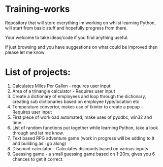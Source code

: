 # Training-works
Repository that will store everything im working on whilst learning Python, will start from basic stuff and hopefully progress from there.

Your welcome to take ideas/code if you find anything useful.

If just browsing and you have suggestions on what could be improved then please let me know

# List of projects:
1. Calculates Miles Per Gallon - requires user input
2. Area of a trinangle calculator - Requires user input
3. Create a dictionary of employees and loop through the dictionary, creating sub dictionaries based on employee type/location etc
3. Temperature convertor, makes use of tkinter to create a popup - Requires user input
4. First piece of workload automated, make uses of pyodbc, win32 and time.
5. List of random functions put together while learning Python, take a look through and let me know.
6. Text based RPG adventure game (work in progress will be adding to it and building as i go along)
7. Discount calculator - Calculates discounts based on various inputs
8. Guessing game - a small guessing game based on 1-20m, gives you 6 chances to get it correct.

